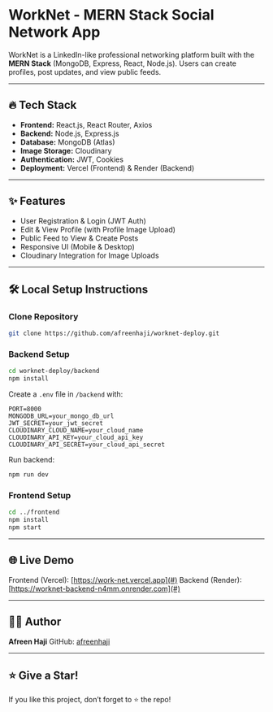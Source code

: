 # WorkNet - MERN Stack Social Network App

WorkNet is a LinkedIn-like professional networking platform built with the **MERN Stack** (MongoDB, Express, React, Node.js). Users can create profiles, post updates, and view public feeds.

---

## 🔥 Tech Stack

* **Frontend:** React.js, React Router, Axios
* **Backend:** Node.js, Express.js
* **Database:** MongoDB (Atlas)
* **Image Storage:** Cloudinary
* **Authentication:** JWT, Cookies
* **Deployment:** Vercel (Frontend) & Render (Backend)

---

## ✨ Features

* User Registration & Login (JWT Auth)
* Edit & View Profile (with Profile Image Upload)
* Public Feed to View & Create Posts
* Responsive UI (Mobile & Desktop)
* Cloudinary Integration for Image Uploads

---

## 🛠️ Local Setup Instructions

### Clone Repository

```bash
git clone https://github.com/afreenhaji/worknet-deploy.git
```

### Backend Setup

```bash
cd worknet-deploy/backend
npm install
```

Create a `.env` file in `/backend` with:

```
PORT=8000
MONGODB_URL=your_mongo_db_url
JWT_SECRET=your_jwt_secret
CLOUDINARY_CLOUD_NAME=your_cloud_name
CLOUDINARY_API_KEY=your_cloud_api_key
CLOUDINARY_API_SECRET=your_cloud_api_secret
```

Run backend:

```bash
npm run dev
```

### Frontend Setup

```bash
cd ../frontend
npm install
npm start
```

---

## 🌐 Live Demo

Frontend (Vercel): [https://work-net.vercel.app](#)
Backend (Render): [https://worknet-backend-n4mm.onrender.com](#)

---


## 👷‍♂️ Author

**Afreen Haji**
GitHub: [afreenhaji](https://github.com/afreenhaji)

---

## ⭐ Give a Star!

If you like this project, don’t forget to ⭐ the repo!
